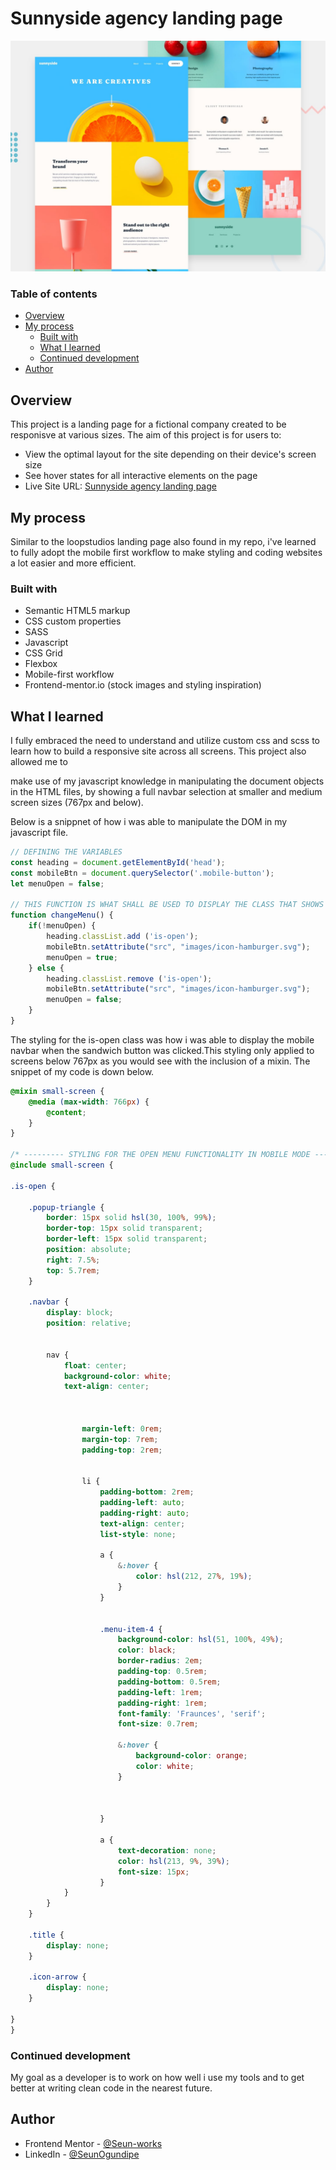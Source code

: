 # Sunnyside agency landing page

![Design preview for the Sunnyside agency landing page](./design/desktop-preview.jpg)

### Table of contents

- [Overview](#overview)
- [My process](#my-process)
  - [Built with](#built-with)
  - [What I learned](#what-i-learned)
  - [Continued development](#continued-development)
- [Author](#author)




## Overview

This project is a landing page for a fictional company created to be responisve at various sizes. The aim of this project is for users to:

- View the optimal layout for the site depending on their device's screen size
- See hover states for all interactive elements on the page
- Live Site URL: [Sunnyside agency landing page ](https://seun-works.github.io/Sunnyside-landing-page/)

## My process
Similar to the loopstudios landing page also found in my repo, i've learned to fully adopt the mobile first workflow to make styling and coding websites a lot easier and more efficient.

### Built with

- Semantic HTML5 markup
- CSS custom properties
- SASS
- Javascript
- CSS Grid
- Flexbox
- Mobile-first workflow
- Frontend-mentor.io (stock images and styling inspiration)

## What I learned

I fully embraced the need to understand and utilize custom css and scss to learn how to build a responsive site across all screens. This project also allowed me to

make use of my javascript knowledge in manipulating the document objects in the HTML files, by showing a full navbar selection at smaller and medium screen sizes (767px and below).

Below is a snippnet of how i was able to manipulate the DOM in my javascript file.


```js
// DEFINING THE VARIABLES 
const heading = document.getElementById('head');
const mobileBtn = document.querySelector('.mobile-button');
let menuOpen = false;

// THIS FUNCTION IS WHAT SHALL BE USED TO DISPLAY THE CLASS THAT SHOWS A MOBILE NAVBAR
function changeMenu() {
    if(!menuOpen) {
        heading.classList.add ('is-open');
        mobileBtn.setAttribute("src", "images/icon-hamburger.svg");
        menuOpen = true;
    } else {
        heading.classList.remove ('is-open');
        mobileBtn.setAttribute("src", "images/icon-hamburger.svg");
        menuOpen = false;
    }
}
```

The styling for the is-open class was how i was able to display the mobile navbar when the sandwich button was clicked.This styling only applied to screens below 767px as you would see with the inclusion of a mixin. The snippet of my code is down below.

```scss
@mixin small-screen {
    @media (max-width: 766px) {
        @content;
    }
}

/* --------- STYLING FOR THE OPEN MENU FUNCTIONALITY IN MOBILE MODE --------- */
@include small-screen {

.is-open {

    .popup-triangle {
        border: 15px solid hsl(30, 100%, 99%);
        border-top: 15px solid transparent;
        border-left: 15px solid transparent;
        position: absolute;
        right: 7.5%;
        top: 5.7rem;
    }

    .navbar {
        display: block;
        position: relative;
        

        nav {
            float: center;
            background-color: white;
            text-align: center;


            
                margin-left: 0rem;
                margin-top: 7rem;
                padding-top: 2rem;
                

                li {
                    padding-bottom: 2rem;
                    padding-left: auto;
                    padding-right: auto;
                    text-align: center;
                    list-style: none;

                    a {
                        &:hover {
                            color: hsl(212, 27%, 19%);
                        }
                    }


                    .menu-item-4 {
                        background-color: hsl(51, 100%, 49%);
                        color: black;
                        border-radius: 2em;
                        padding-top: 0.5rem;
                        padding-bottom: 0.5rem;
                        padding-left: 1rem;
                        padding-right: 1rem;
                        font-family: 'Fraunces', 'serif';
                        font-size: 0.7rem;

                        &:hover {
                            background-color: orange;
                            color: white;
                        }
                        
                        
                        
                    }
                    
                    a {
                        text-decoration: none;
                        color: hsl(213, 9%, 39%);
                        font-size: 15px;
                    }  
            }
        }  
    }

    .title {
        display: none;
    }

    .icon-arrow {
        display: none;
    }

}
}
```

### Continued development

My goal as a developer is to work on how well i use my tools and to get better at writing clean code in the nearest future.


## Author

- Frontend Mentor - [@Seun-works](https://www.frontendmentor.io/profile/Seun-works)
- LinkedIn - [@SeunOgundipe](https://www.linkedin.com/in/seun-ogundipe)

